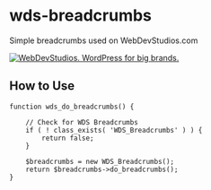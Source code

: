 # wds-breadcrumbs
Simple breadcrumbs used on WebDevStudios.com

<a href="https://webdevstudios.com/contact/"><img src="https://webdevstudios.com/wp-content/uploads/2018/04/wds-github-banner.png" alt="WebDevStudios. WordPress for big brands."></a>

## How to Use
```
function wds_do_breadcrumbs() {

	// Check for WDS Breadcrumbs
	if ( ! class_exists( 'WDS_Breadcrumbs' ) ) {
		return false;
	}

	$breadcrumbs = new WDS_Breadcrumbs();
	return $breadcrumbs->do_breadcrumbs();
}
```
